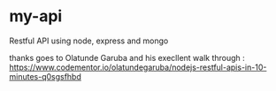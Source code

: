 # my-api
Restful API using node, express and mongo

thanks goes to Olatunde Garuba and his execllent walk through : https://www.codementor.io/olatundegaruba/nodejs-restful-apis-in-10-minutes-q0sgsfhbd

